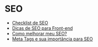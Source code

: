 # SEO

* [Checklist de SEO](https://www.agenciamestre.com/checklist-seo/)
* [Dicas de SEO para Front-end](https://tableless.com.br/dicas-de-seo-para-front-end/)
* [Como melhorar meu SEO?](https://willianjusten.com.br/como-melhorar-meu-seo/)
* [Meta Tags e sua importância para SEO](https://www.seomarketing.com.br/meta-tags-google.php)

